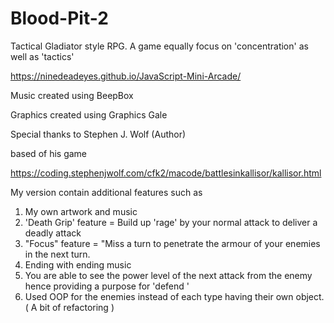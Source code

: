 # Blood-Pit-2
Tactical Gladiator style RPG. A game equally focus on 'concentration' as well as 'tactics'


https://ninedeadeyes.github.io/JavaScript-Mini-Arcade/

Music created using BeepBox

Graphics created using Graphics Gale

Special thanks to Stephen J. Wolf (Author) 

based of his game 

https://coding.stephenjwolf.com/cfk2/macode/battlesinkallisor/kallisor.html

My version contain additional features such as 

1) My own artwork and music  
2) 'Death Grip' feature =  Build up 'rage' by your normal attack to deliver a deadly attack
3) "Focus" feature = "Miss a turn to penetrate the armour of your enemies in the next turn. 
4) Ending with ending music
5) You are able to see the power level of the next attack from the enemy hence providing a purpose for 'defend '  
6) Used OOP for the enemies instead of each type having their own object. ( A bit of refactoring ) 
